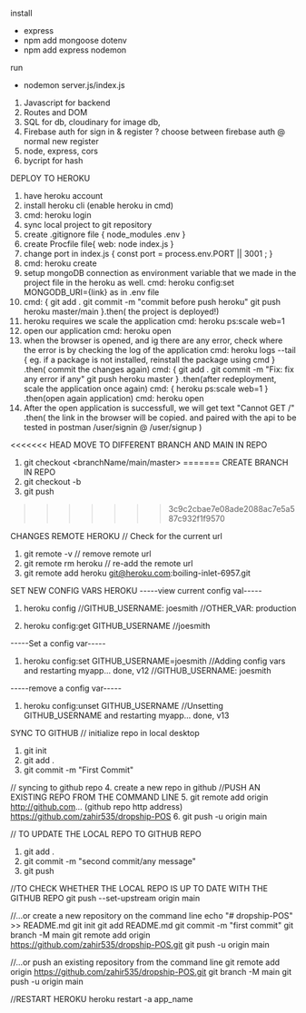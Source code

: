 install
- express
- npm add mongoose dotenv
- npm add express nodemon

run
- nodemon server.js/index.js



1. Javascript for backend
2. Routes and DOM 
3. SQL for db, cloudinary for image db, 
4. Firebase auth for sign in & register ? 
choose between firebase auth @ normal new register
5. node, express, cors
6. bycript for hash


DEPLOY TO HEROKU
1. have heroku account
2. install heroku cli (enable heroku in cmd)
3. cmd: heroku login
4. sync local project to git repository
5. create .gitignore file {
    node_modules
    .env
}
6. create Procfile file{
    web: node index.js
}
7. change port in index.js {
    const port = process.env.PORT || 3001 ;
}
8. cmd: heroku create
9. setup mongoDB connection as environment variable
that we made in the project file in the heroku as well.
cmd: heroku config:set MONGODB_URI={link} as in .env file
10. cmd: {
    git add .
    git commit -m "commit before push heroku"
    git push heroku master/main
}.then( the project is deployed!)
11. heroku requires we scale the application
cmd: heroku ps:scale web=1
12. open our application
cmd: heroku open
13. when the browser is opened, and ig there are any error,
check where the error is by checking the log of the application
cmd: heroku logs --tail
{
    eg. if a package is not installed, reinstall the package using cmd
}
.then( commit the changes again)
cmd: {
    git add .
    git commit -m "Fix: fix any error if any"
    git push heroku master
}
.then(after redeployment, scale the application once again)
cmd: {
    heroku ps:scale web=1
}
.then(open again application)
cmd: heroku open
14. After the open application is successfull,
we will get text "Cannot GET /"
.then(
    the link in the browser will be copied.
    and paired with the api to be tested in postman
    <heroku application link>/user/signin @ 
    <heroku application link>/user/signup
)

<<<<<<< HEAD
MOVE TO DIFFERENT BRANCH AND MAIN IN REPO
1. git checkout <branchName/main/master>
=======
CREATE BRANCH IN REPO
1. git checkout -b <branchName>
2. git push <branchName>

>>>>>>> 3c9c2cbae7e08ade2088ac7e5a587c932f1f9570


CHANGES REMOTE HEROKU
// Check for the current url 
1. git remote -v
// remove remote url
2. git remote rm heroku
// re-add the remote url
3. git remote add heroku git@heroku.com:boiling-inlet-6957.git


SET NEW CONFIG VARS HEROKU
-----view current config val-----
1. heroku config
//GITHUB_USERNAME: joesmith
//OTHER_VAR:    production

2. heroku config:get GITHUB_USERNAME
//joesmith

-----Set a config var-----
1. heroku config:set GITHUB_USERNAME=joesmith
//Adding config vars and restarting myapp... done, v12
//GITHUB_USERNAME: joesmith

-----remove a config var-----
1. heroku config:unset GITHUB_USERNAME
//Unsetting GITHUB_USERNAME and restarting myapp... done, v13


SYNC TO GITHUB
// initialize repo in local desktop
1. git init
2. git add .
3. git commit -m "First Commit"

// syncing to github repo
4. create a new repo in github
//PUSH AN EXISTING REPO FROM THE COMMAND LINE
5. git remote add origin http://github.com... (github repo http address)
https://github.com/zahir535/dropship-POS
6. git push -u origin main

// TO UPDATE THE LOCAL REPO TO GITHUB REPO
1. git add .
2. git commit -m "second commit/any message"
3. git push

//TO CHECK WHETHER THE LOCAL REPO IS UP TO DATE WITH THE GITHUB REPO
git push --set-upstream origin main

//…or create a new repository on the command line
echo "# dropship-POS" >> README.md
git init
git add README.md
git commit -m "first commit"
git branch -M main
git remote add origin https://github.com/zahir535/dropship-POS.git
git push -u origin main

//…or push an existing repository from the command line
git remote add origin https://github.com/zahir535/dropship-POS.git
git branch -M main
git push -u origin main

//RESTART HEROKU 
heroku restart -a app_name
